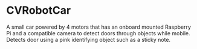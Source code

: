 # CVRobotCar
A small car powered by 4 motors that has an onboard mounted Raspberry Pi and a compatible camera to detect doors through objects while mobile. Detects door using a pink identifying object such as a sticky note.
